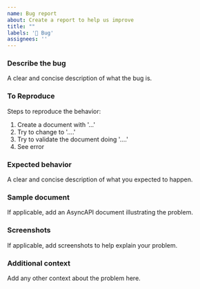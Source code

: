 ```yaml
---
name: Bug report
about: Create a report to help us improve
title: ""
labels: '🐞 Bug'
assignees: ''
---
```


<!--

!!! IMPORTANT !!!

Before creating your issue:

* **Have a question?** You can ask or find answers in the [discussions](https://github.com/LEGO/AsyncAPI.NET/discussions).

* **Found an editing mistake?** Create a Pull Request with the edited fix. The Github UI allows you to edit files directly.

* **Feature request?** First read [asyncapi/spec/blob/master/CONTRIBUTING.md](https://github.com/LEGO/AsyncAPI.NET/blob/main/CONTRIBUTING.md) and prefer creating a Pull Request!

-->

### Describe the bug
A clear and concise description of what the bug is.

### To Reproduce
Steps to reproduce the behavior:
1. Create a document with '...'
2. Try to change to '....'
3. Try to validate the document doing '....'
4. See error

### Expected behavior
A clear and concise description of what you expected to happen.

### Sample document
If applicable, add an AsyncAPI document illustrating the problem.

### Screenshots
If applicable, add screenshots to help explain your problem.

### Additional context
Add any other context about the problem here.
